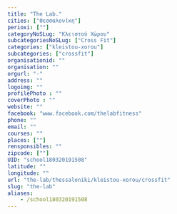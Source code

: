 ```yaml
---
title: "The Lab."
cities: ["Θεσσαλονίκη"]
perioxi: [""]
categoryNoSLug: "Κλειστού Χώρου"
subcategoriesNoSLug: ["Cross Fit"]
categories: ["kleistou-xorou"]
subcategories: ["crossfit"]
organisationid: ""
organisation: ""
orgurl: "-"
address: ""
logoimg: ""
profilePhoto : ""
coverPhoto : ""
website: ""
facebook: "www.facebook.com/thelabfitness"
phone: ""
email: ""
courses: ""
places: [""]
rensponsibles: ""
zipcode: [""]
UID: "school180320191508"
latitude: ""
longitude: ""
url: "the-lab/thessaloniki/kleistou-xorou/crossfit"
slug: "the-lab"
aliases:
    - /school180320191508
---
```





